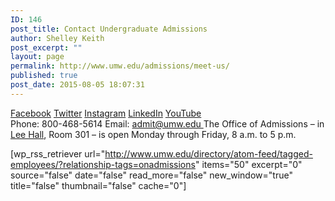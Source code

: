 ```yaml
---
ID: 146
post_title: Contact Undergraduate Admissions
author: Shelley Keith
post_excerpt: ""
layout: page
permalink: http://www.umw.edu/admissions/meet-us/
published: true
post_date: 2015-08-05 18:07:31
---
```

<div class="admissions-social-icons"><a class="genericon genericon-facebook" href="https://www.facebook.com/UniversityofMaryWashington"><span class="hidden">Facebook</span></a> <a class="genericon genericon-twitter" href="http://www.twitter.com/umarywash"><span class="hidden">Twitter</span></a> <a class="genericon genericon-instagram" href="https://instagram.com/uofmarywashington/"><span class="hidden">Instagram</span></a> <a class="genericon genericon-linkedin-alt" href="https://www.linkedin.com/edu/school?id=19588"><span class="hidden">LinkedIn</span></a> <a class="genericon genericon-youtube" href="https://www.youtube.com/user/umwedu"><span class="hidden">YouTube</span></a></div>
Phone: 800-468-5614
Email: <a href="mailto:admit@umw.edu">admit@umw.edu
</a>The Office of Admissions – in <a href="https://www.google.com/maps/place/Lee+Hall,+University+of+Mary+Washington,+1301+College+Ave,+Fredericksburg,+VA+22401/@38.3026184,-77.4742811,17z/data=!3m1!4b1!4m2!3m1!1s0x89b6c1f7148e6255:0xe0ae54bddccaa014">Lee Hall</a>, Room 301 – is open Monday through Friday, 8 a.m. to 5 p.m.

[wp_rss_retriever url="http://www.umw.edu/directory/atom-feed/tagged-employees/?relationship-tags=onadmissions" items="50" excerpt="0" source="false" date="false" read_more="false" new_window="true" title="false" thumbnail="false" cache="0"]

&nbsp;